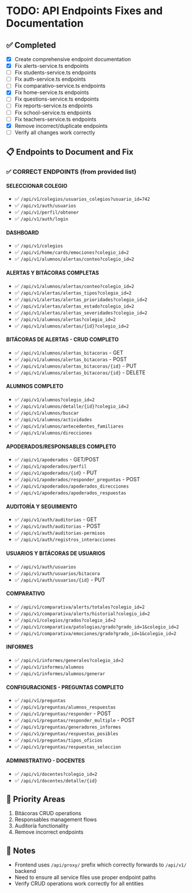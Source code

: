 # TODO: API Endpoints Fixes and Documentation

## ✅ Completed
- [x] Create comprehensive endpoint documentation
- [x] Fix alerts-service.ts endpoints
- [ ] Fix students-service.ts endpoints  
- [ ] Fix auth-service.ts endpoints
- [ ] Fix comparativo-service.ts endpoints
- [x] Fix home-service.ts endpoints
- [ ] Fix questions-service.ts endpoints
- [ ] Fix reports-service.ts endpoints
- [ ] Fix school-service.ts endpoints
- [ ] Fix teachers-service.ts endpoints
- [x] Remove incorrect/duplicate endpoints
- [ ] Verify all changes work correctly

## 📋 Endpoints to Document and Fix

### ✅ CORRECT ENDPOINTS (from provided list)

#### SELECCIONAR COLEGIO
- ✅ `/api/v1/colegios/usuarios_colegios?usuario_id=742`
- ✅ `/api/v1/auth/usuarios` 
- ✅ `/api/v1/perfil/obtener`
- ✅ `/api/v1/auth/login`

#### DASHBOARD
- ✅ `/api/v1/colegios`
- ✅ `/api/v1/home/cards/emociones?colegio_id=2`
- ✅ `/api/v1/alumnos/alertas/conteo?colegio_id=2`


#### ALERTAS Y BITÁCORAS COMPLETAS
- ✅ `/api/v1/alumnos/alertas/conteo?colegio_id=2`
- ✅ `/api/v1/alertas/alertas_tipos?colegio_id=2`
- ✅ `/api/v1/alertas/alertas_prioridades?colegio_id=2`
- ✅ `/api/v1/alertas/alertas_estado?colegio_id=2`
- ✅ `/api/v1/alertas/alertas_severidades?colegio_id=2`
- ✅ `/api/v1/alumnos/alertas?colegio_id=2`
- ✅ `/api/v1/alumnos/alertas/{id}?colegio_id=2`

#### BITÁCORAS DE ALERTAS - CRUD COMPLETO
- ✅ `/api/v1/alumnos/alertas_bitacoras` - GET
- ✅ `/api/v1/alumnos/alertas_bitacoras` - POST
- ✅ `/api/v1/alumnos/alertas_bitacoras/{id}` - PUT
- ✅ `/api/v1/alumnos/alertas_bitacoras/{id}` - DELETE

#### ALUMNOS COMPLETO
- ✅ `/api/v1/alumnos?colegio_id=2`
- ✅ `/api/v1/alumnos/detalle/{id}?colegio_id=2`
- ✅ `/api/v1/alumnos/buscar`
- ✅ `/api/v1/alumnos/actividades`
- ✅ `/api/v1/alumnos/antecedentes_familiares`
- ✅ `/api/v1/alumnos/direcciones`

#### APODERADOS/RESPONSABLES COMPLETO
- ✅ `/api/v1/apoderados` - GET/POST
- ✅ `/api/v1/apoderados/perfil`
- ✅ `/api/v1/apoderados/{id}` - PUT
- ✅ `/api/v1/apoderados/responder_preguntas` - POST
- ✅ `/api/v1/apoderados/apoderados_direcciones`
- ✅ `/api/v1/apoderados/apoderados_respuestas`

#### AUDITORÍA Y SEGUIMIENTO
- ✅ `/api/v1/auth/auditorias` - GET
- ✅ `/api/v1/auth/auditorias` - POST
- ✅ `/api/v1/auth/auditorias-permisos`
- ✅ `/api/v1/auth/registros_interacciones`

#### USUARIOS Y BITÁCORAS DE USUARIOS
- ✅ `/api/v1/auth/usuarios`
- ✅ `/api/v1/auth/usuarios/bitacora`
- ✅ `/api/v1/auth/usuarios/{id}` - PUT

#### COMPARATIVO
- ✅ `/api/v1/comparativa/alerts/totales?colegio_id=2`
- ✅ `/api/v1/comparativa/alerts/historial?colegio_id=2`
- ✅ `/api/v1/colegios/grados?colegio_id=2`
- ✅ `/api/v1/comparativa/patologias/grado?grado_id=1&colegio_id=2`
- ✅ `/api/v1/comparativa/emociones/grado?grado_id=1&colegio_id=2`

#### INFORMES
- ✅ `/api/v1/informes/generales?colegio_id=2`
- ✅ `/api/v1/informes/alumnos`
- ✅ `/api/v1/informes/alumnos/generar`

#### CONFIGURACIONES - PREGUNTAS COMPLETO
- ✅ `/api/v1/preguntas`
- ✅ `/api/v1/preguntas/alumnos_respuestas`
- ✅ `/api/v1/preguntas/responder` - POST
- ✅ `/api/v1/preguntas/responder_multiple` - POST
- ✅ `/api/v1/preguntas/generadores_informes`
- ✅ `/api/v1/preguntas/respuestas_posibles`
- ✅ `/api/v1/preguntas/tipos_oficios`
- ✅ `/api/v1/preguntas/respuestas_seleccion`

#### ADMINISTRATIVO - DOCENTES
- ✅ `/api/v1/docentes?colegio_id=2`
- ✅ `/api/v1/docentes/detalle/{id}`

## 🎯 Priority Areas
1. Bitácoras CRUD operations
2. Responsables management flows
3. Auditoría functionality
4. Remove incorrect endpoints

## 📝 Notes
- Frontend uses `/api/proxy/` prefix which correctly forwards to `/api/v1/` backend
- Need to ensure all service files use proper endpoint paths
- Verify CRUD operations work correctly for all entities
